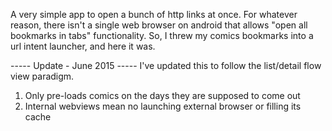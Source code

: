 A very simple app to open a bunch of http links at once.
For whatever reason, there isn't a single web browser on android that allows "open all bookmarks in tabs" functionality.
So, I threw my comics bookmarks into a url intent launcher, and here it was.

----- Update - June 2015 -----
I've updated this to follow the list/detail flow view paradigm.
1.  Only pre-loads comics on the days they are supposed to come out
2.  Internal webviews mean no launching external browser or filling its cache
